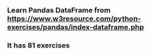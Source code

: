 ### Learn Pandas DataFrame from https://www.w3resource.com/python-exercises/pandas/index-dataframe.php
### It has 81 exercises
